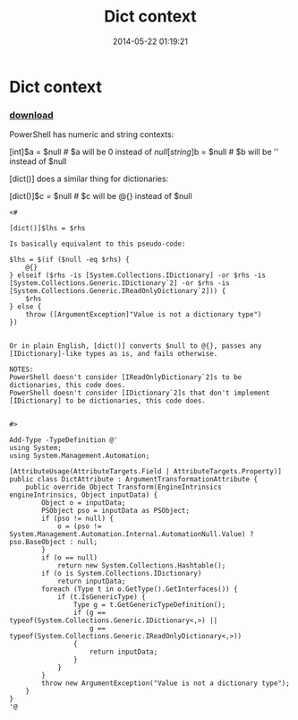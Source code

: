 ﻿---
pid:            5178
poster:         Public Domain
title:          Dict context
date:           2014-05-22 01:19:21
format:         posh
parent:         0
parent:         0

---

# Dict context

### [download](5178.ps1)

PowerShell has numeric and string contexts:

[int]$a    = $null   # $a will be  0 instead of $null
[string]$b = $null   # $b will be '' instead of $null

[dict()] does a similar thing for dictionaries:

[dict()]$c = $null   # $c will be @{} instead of $null

```posh
<#

[dict()]$lhs = $rhs

Is basically equivalent to this pseudo-code:

$lhs = $(if ($null -eq $rhs) {
	@{}
} elseif ($rhs -is [System.Collections.IDictionary] -or $rhs -is [System.Collections.Generic.IDictionary`2] -or $rhs -is [System.Collections.Generic.IReadOnlyDictionary`2])) {
	$rhs
} else {
	throw ([ArgumentException]"Value is not a dictionary type")
})


Or in plain English, [dict()] converts $null to @{}, passes any [IDictionary]-like types as is, and fails otherwise.

NOTES:
PowerShell doesn't consider [IReadOnlyDictionary`2]s to be dictionaries, this code does.
PowerShell doesn't consider [IDictionary`2]s that don't implement [IDictionary] to be dictionaries, this code does.


#>

Add-Type -TypeDefinition @'
using System;
using System.Management.Automation;

[AttributeUsage(AttributeTargets.Field | AttributeTargets.Property)]
public class DictAttribute : ArgumentTransformationAttribute {
	public override Object Transform(EngineIntrinsics engineIntrinsics, Object inputData) {
		Object o = inputData;
		PSObject pso = inputData as PSObject;
		if (pso != null) {
			o = (pso != System.Management.Automation.Internal.AutomationNull.Value) ? pso.BaseObject : null;
		}
		if (o == null)
			return new System.Collections.Hashtable();
		if (o is System.Collections.IDictionary)
			return inputData;
		foreach (Type t in o.GetType().GetInterfaces()) {
			if (t.IsGenericType) {
				Type g = t.GetGenericTypeDefinition();
				if (g == typeof(System.Collections.Generic.IDictionary<,>) ||
				    g == typeof(System.Collections.Generic.IReadOnlyDictionary<,>))
				{
					return inputData;
				}
			}
		}
		throw new ArgumentException("Value is not a dictionary type");
	}
}
'@
```
